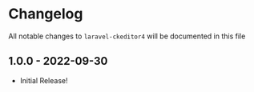 # Changelog

All notable changes to `laravel-ckeditor4` will be documented in this file

## 1.0.0 - 2022-09-30

- Initial Release!
